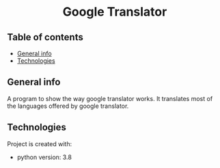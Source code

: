 <h1 align="center">Google Translator</h1>


## Table of contents
* [General info](#general-info)
* [Technologies](#technologies)


## General info
A program to show the way google translator works.
It translates most of the languages offered by google translator.

## Technologies
Project is created with:
* python version: 3.8


